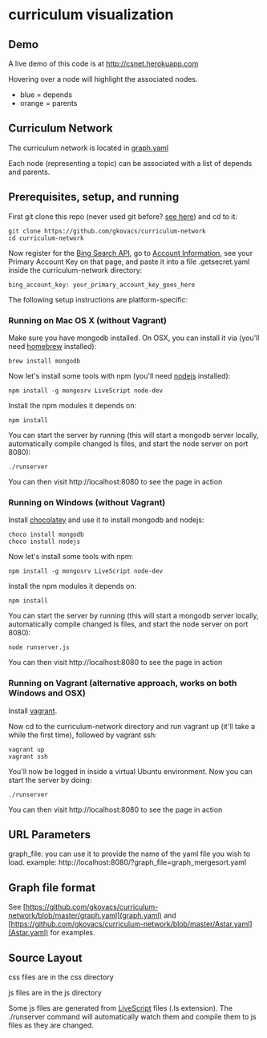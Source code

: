 # curriculum visualization

## Demo

A live demo of this code is at http://csnet.herokuapp.com

Hovering over a node will highlight the associated nodes.

* blue = depends
* orange = parents

## Curriculum Network

The curriculum network is located in [graph.yaml](https://github.com/gkovacs/curriculum-network/blob/master/graph.yaml)

Each node (representing a topic) can be associated with a list of depends and parents.

## Prerequisites, setup, and running

First git clone this repo (never used git before? [see here](https://help.github.com/articles/set-up-git/)) and cd to it:

    git clone https://github.com/gkovacs/curriculum-network
    cd curriculum-network

Now register for the [Bing Search API](https://datamarket.azure.com/dataset/bing/search), go to [Account Information](https://datamarket.azure.com/account), see your Primary Account Key on that page, and paste it into a file .getsecret.yaml inside the curriculum-network directory:

    bing_account_key: your_primary_account_key_goes_here

The following setup instructions are platform-specific:

### Running on Mac OS X (without Vagrant)

Make sure you have mongodb installed. On OSX, you can install it via (you'll need [homebrew](http://brew.sh/) installed):

    brew install mongodb

Now let's install some tools with npm (you'll need [nodejs](https://nodejs.org/) installed):

    npm install -g mongosrv LiveScript node-dev

Install the npm modules it depends on:

    npm install

You can start the server by running (this will start a mongodb server locally, automatically compile changed ls files, and start the node server on port 8080):

    ./runserver

You can then visit http://localhost:8080 to see the page in action

### Running on Windows (without Vagrant)

Install [chocolatey](https://chocolatey.org/) and use it to install mongodb and nodejs:

    choco install mongodb
    choco install nodejs

Now let's install some tools with npm:

    npm install -g mongosrv LiveScript node-dev

Install the npm modules it depends on:

    npm install

You can start the server by running (this will start a mongodb server locally, automatically compile changed ls files, and start the node server on port 8080):

    node runserver.js

You can then visit http://localhost:8080 to see the page in action

### Running on Vagrant (alternative approach, works on both Windows and OSX)

Install [vagrant](https://www.vagrantup.com/).

Now cd to the curriculum-network directory and run vagrant up (it'll take a while the first time), followed by vagrant ssh:

    vagrant up
    vagrant ssh

You'll now be logged in inside a virtual Ubuntu environment. Now you can start the server by doing:

    ./runserver

You can then visit http://localhost:8080 to see the page in action

## URL Parameters

graph_file: you can use it to provide the name of the yaml file you wish to load. example: http://localhost:8080/?graph_file=graph_mergesort.yaml

## Graph file format

See [https://github.com/gkovacs/curriculum-network/blob/master/graph.yaml](graph.yaml) and [https://github.com/gkovacs/curriculum-network/blob/master/Astar.yaml](Astar.yaml) for examples.

## Source Layout

css files are in the css directory

js files are in the js directory

Some js files are generated from [LiveScript](http://livescript.net) files (.ls extension). The ./runserver command will automatically watch them and compile them to js files as they are changed.
